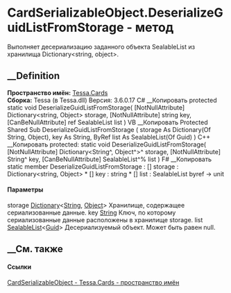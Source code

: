 # CardSerializableObject.DeserializeGuidListFromStorage - метод
Выполняет десериализацию заданного объекта SealableList<Guid> из хранилища
Dictionary<string, object>.
## __Definition
 **Пространство имён:** [Tessa.Cards](N_Tessa_Cards.htm)  
 **Сборка:** Tessa (в Tessa.dll) Версия: 3.6.0.17
C# __Копировать
     protected static void DeserializeGuidListFromStorage(
    	[NotNullAttribute] Dictionary<string, Object> storage,
    	[NotNullAttribute] string key,
    	[CanBeNullAttribute] ref SealableList<Guid> list
    )
VB __Копировать
     Protected Shared Sub DeserializeGuidListFromStorage ( 
    	<NotNullAttribute> storage As Dictionary(Of String, Object),
    	<NotNullAttribute> key As String,
    	<CanBeNullAttribute> ByRef list As SealableList(Of Guid)
    )
C++ __Копировать
     protected:
    static void DeserializeGuidListFromStorage(
    	[NotNullAttribute] Dictionary<String^, Object^>^ storage, 
    	[NotNullAttribute] String^ key, 
    	[CanBeNullAttribute] SealableList<Guid>^% list
    )
F# __Копировать
     static member DeserializeGuidListFromStorage : 
            [<NotNullAttribute>] storage : Dictionary<string, Object> * 
            [<NotNullAttribute>] key : string * 
            [<CanBeNullAttribute>] list : SealableList<Guid> byref -> unit 
#### Параметры
storage
[Dictionary](https://learn.microsoft.com/dotnet/api/system.collections.generic.dictionary-2)<[String](https://learn.microsoft.com/dotnet/api/system.string),
[Object](https://learn.microsoft.com/dotnet/api/system.object)>
    Хранилище, содержащее сериализованные данные.
key [String](https://learn.microsoft.com/dotnet/api/system.string)
     Ключ, по которому сериализованные данные расположены в хранилище storage. 
list
[SealableList](T_Tessa_Platform_Collections_SealableList_1.htm)<[Guid](https://learn.microsoft.com/dotnet/api/system.guid)>
    Десериализуемый объект. Может быть равен null.
##  __См. также
#### Ссылки
[CardSerializableObject - ](T_Tessa_Cards_CardSerializableObject.htm)
[Tessa.Cards - пространство имён](N_Tessa_Cards.htm)

